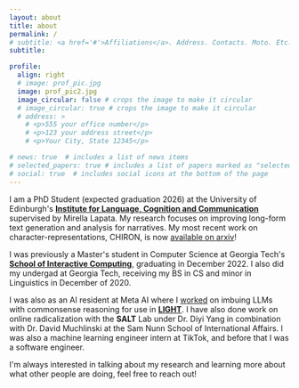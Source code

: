 ```yaml
---
layout: about
title: about
permalink: /
# subtitle: <a href='#'>Affiliations</a>. Address. Contacts. Moto. Etc.
subtitle: 

profile:
  align: right
  # image: prof_pic.jpg
  image: prof_pic2.jpg
  image_circular: false # crops the image to make it circular
  # image_circular: true # crops the image to make it circular
  # address: >
    # <p>555 your office number</p>
    # <p>123 your address street</p>
    # <p>Your City, State 12345</p>

# news: true  # includes a list of news items
# selected_papers: true # includes a list of papers marked as "selected={true}"
# social: true  # includes social icons at the bottom of the page
---
```


I am a PhD Student (expected graduation 2026) at the University of Edinburgh's <a href="https://web.inf.ed.ac.uk/ilcc"><strong>Institute for Language, Cognition and Communication</strong></a> supervised by Mirella Lapata. My research focuses on improving long-form text generation and analysis for narratives. My most recent work on character-representations, CHIRON, is now <a href="https://arxiv.org/abs/2406.10190">available on arxiv</a>!


I was previously a Master's student in Computer Science at Georgia Tech's <a href="https://www.ic.gatech.edu/"><strong>School of Interactive Computing</strong></a>, graduating in December 2022. I also did my undergad at Georgia Tech, receiving my BS in CS and minor in Linguistics in December of 2020.


I was also as an AI resident at Meta AI where I <a href="https://arxiv.org/abs/2301.05746">worked</a> on imbuing LLMs with commonsense reasoning for use in <a href="https://parl.ai/projects/light/?fbclid=IwAR0BOI-zQ0zIjRM8HCbNB6Hnsipdjmh1KH1ELic3nhy6WAXbINJXwfPI_rU"><strong>LIGHT</strong></a>. I have also done work on online radicalization with the <strong>SALT</strong> Lab under Dr. Diyi Yang in combination with Dr. David Muchlinski at the Sam Nunn School of International Affairs. I was also a machine learning engineer intern at TikTok, and before that I was a software engineer.


I'm always interested in talking about my research and learning more about what other people are doing, feel free to reach out!